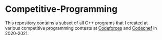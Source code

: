 # Competitive-Programming

This repository contains a subset of all C++ programs that I created at various competitive programming contests at [Codeforces](https://codeforces.com/profile/darosan) and [Codechef](https://www.codechef.com/users/darosan) in 2020-2021.


